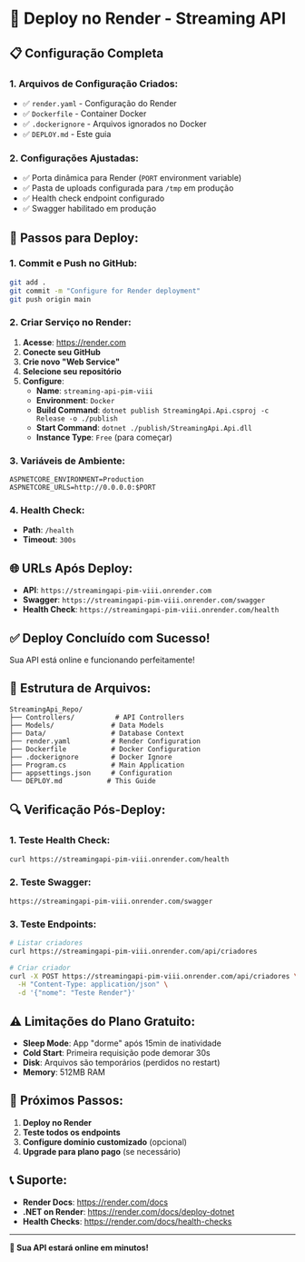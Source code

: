 # 🚀 Deploy no Render - Streaming API

## 📋 **Configuração Completa**

### **1. Arquivos de Configuração Criados:**
- ✅ `render.yaml` - Configuração do Render
- ✅ `Dockerfile` - Container Docker
- ✅ `.dockerignore` - Arquivos ignorados no Docker
- ✅ `DEPLOY.md` - Este guia

### **2. Configurações Ajustadas:**
- ✅ Porta dinâmica para Render (`PORT` environment variable)
- ✅ Pasta de uploads configurada para `/tmp` em produção
- ✅ Health check endpoint configurado
- ✅ Swagger habilitado em produção

## 🔧 **Passos para Deploy:**

### **1. Commit e Push no GitHub:**
```bash
git add .
git commit -m "Configure for Render deployment"
git push origin main
```

### **2. Criar Serviço no Render:**

1. **Acesse**: https://render.com
2. **Conecte seu GitHub**
3. **Crie novo "Web Service"**
4. **Selecione seu repositório**
5. **Configure**:
   - **Name**: `streaming-api-pim-viii`
   - **Environment**: `Docker`
   - **Build Command**: `dotnet publish StreamingApi.Api.csproj -c Release -o ./publish`
   - **Start Command**: `dotnet ./publish/StreamingApi.Api.dll`
   - **Instance Type**: `Free` (para começar)

### **3. Variáveis de Ambiente:**
```
ASPNETCORE_ENVIRONMENT=Production
ASPNETCORE_URLS=http://0.0.0.0:$PORT
```

### **4. Health Check:**
- **Path**: `/health`
- **Timeout**: `300s`

## 🌐 **URLs Após Deploy:**

- **API**: `https://streamingapi-pim-viii.onrender.com`
- **Swagger**: `https://streamingapi-pim-viii.onrender.com/swagger`
- **Health Check**: `https://streamingapi-pim-viii.onrender.com/health`

## ✅ **Deploy Concluído com Sucesso!**

Sua API está online e funcionando perfeitamente!

## 📁 **Estrutura de Arquivos:**

```
StreamingApi_Repo/
├── Controllers/          # API Controllers
├── Models/              # Data Models
├── Data/                # Database Context
├── render.yaml          # Render Configuration
├── Dockerfile           # Docker Configuration
├── .dockerignore        # Docker Ignore
├── Program.cs           # Main Application
├── appsettings.json     # Configuration
└── DEPLOY.md           # This Guide
```

## 🔍 **Verificação Pós-Deploy:**

### **1. Teste Health Check:**
```bash
curl https://streamingapi-pim-viii.onrender.com/health
```

### **2. Teste Swagger:**
```
https://streamingapi-pim-viii.onrender.com/swagger
```

### **3. Teste Endpoints:**
```bash
# Listar criadores
curl https://streamingapi-pim-viii.onrender.com/api/criadores

# Criar criador
curl -X POST https://streamingapi-pim-viii.onrender.com/api/criadores \
  -H "Content-Type: application/json" \
  -d '{"nome": "Teste Render"}'
```

## ⚠️ **Limitações do Plano Gratuito:**

- **Sleep Mode**: App "dorme" após 15min de inatividade
- **Cold Start**: Primeira requisição pode demorar 30s
- **Disk**: Arquivos são temporários (perdidos no restart)
- **Memory**: 512MB RAM

## 🚀 **Próximos Passos:**

1. **Deploy no Render**
2. **Teste todos os endpoints**
3. **Configure domínio customizado** (opcional)
4. **Upgrade para plano pago** (se necessário)

## 📞 **Suporte:**

- **Render Docs**: https://render.com/docs
- **.NET on Render**: https://render.com/docs/deploy-dotnet
- **Health Checks**: https://render.com/docs/health-checks

---

**🎉 Sua API estará online em minutos!**

